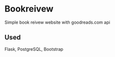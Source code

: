 # Bookreivew

Simple book reivew website with goodreads.com api

## Used

Flask, PostgreSQL, Bootstrap
